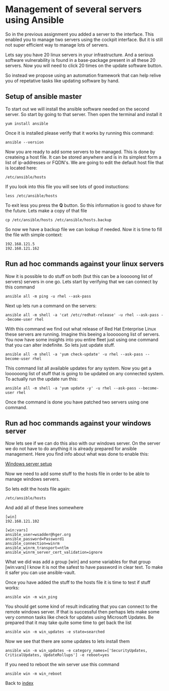 # Management of several servers using Ansible

So in the previous assignment you added a server to the interface. This enabled you to manage two servers using the cockpit interface. But it is still not super efficient way to manage lots of servers.

Lets say you have 20 linux servers in your infrastructure. And a serious software vulnerability is found in a base-package present in all these 20 servers. Now you will need to click 20 times on the update software button.

So instead we propose using an automation framework that can help relive you of repetative tasks like updating software by hand.

## Setup of ansible master

To start out we will install the ansible software needed on the second server. So start by going to that server. Then open the terminal and install it
```
yum install ansible
```

Once it is installed please verify that it works by running this command:
```
ansible --version
```

Now you are ready to add some servers to be managed. This is done by createing a host file. It can be stored anywhere and is in its simplest form a list of ip-addresses or FQDN's. We are going to edit the default host file that is located here:
```
/etc/ansible/hosts
```

If you look into this file you will see lots of good instuctions:
```
less /etc/ansible/hosts
```

To exit less you press the **Q** button. So this information is good to shave for the future. Lets make a copy of that file
```
cp /etc/ansible/hosts /etc/ansible/hosts.backup
```

So now we have a backup file we can lookup if needed. Now it is time to fill the file with simple context:
```
192.168.121.5
192.168.121.162
```

## Run ad hoc commands against your linux servers

Now it is possible to do stuff on both (but this can be a looooong list of servers) servers in one go. Lets start by verifying that we can connect by this command
```
ansible all -m ping -u rhel --ask-pass
```

Next up lets run a command on the servers:
```
ansible all -m shell -a 'cat /etc/redhat-release' -u rhel --ask-pass --become-user rhel
```

With this command we find out what release of Red Hat Enterprise Linux these servers are running. Imagine this beeing a loooooong list of servers. You now have some insights into you entire fleet just using one command that you can alter indefinite. So lets just update stuff.
```
ansible all -m shell -a 'yum check-update' -u rhel --ask-pass --become-user rhel
```

This command list all available updates for any system. Now you get a loooooong list of stuff that is going to be updated on any connected system. To actually run the update run this:
```
ansible all -m shell -a 'yum update -y' -u rhel --ask-pass --become-user rhel
```

Once the command is done you have patched two servers using one command.

## Run ad hoc commands against your windows server

Now lets see if we can do this also with our windows server. On the server we do not have to do anything it is already prepared for ansible management. Here you find info about what was done to enable this:

[Windows server setup](https://docs.ansible.com/ansible/latest/user_guide/windows_setup.html)

Now we need to add some stuff to the hosts file in order to be able to manage windows servers.

So lets edit the hosts file again:
```
/etc/ansible/hosts
```
And add all of these lines somewhere
```
[win]
192.168.121.102

[win:vars]
ansible_user=wsadder@hger.org
ansible_password=Password1
ansible_connection=winrm
ansible_winrm_transport=ntlm
ansible_winrm_server_cert_validation=ignore
```

What we did was add a group [win] and some variables for that group [win:vars]
I know it is not the safest to have password in clear text. To make it safer you can use ansible-vault.

Once you have added the stuff to the hosts file it is time to test if stuff works:

```
ansible win -m win_ping
```

You should get some kind of result indicating that you can connect to the remote windows server.
If that is successful then perhaps lets make some very common tasks like check for updates using Microsoft Updates. Be prepared that it may take quite some time to get back the list
```
ansible win -m win_updates -e state=searched
```

Now we see that there are some updates to lets install them
```
ansible win -m win_updates -e category_names=['SecurityUpdates, CriticalUpdates, UpdateRollups'] -e reboot=yes
```

If you need to reboot the win server use this command
```
ansible win -m win_reboot
```

Back to [index](../README.md)

